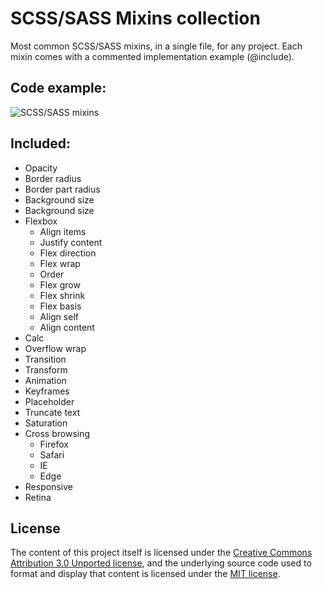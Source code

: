 # SCSS/SASS Mixins collection

Most common SCSS/SASS mixins, in a single file, for any project.
Each mixin comes with a commented implementation example (@include).


## Code example:

![SCSS/SASS mixins](https://joaoproenca.github.io/common-scss-mixins/example/common-scss-mixins.gif)


## Included:
* Opacity
* Border radius
* Border part radius
* Background size
* Background size
* Flexbox
  * Align items
  * Justify content
  * Flex direction
  * Flex wrap
  * Order
  * Flex grow
  * Flex shrink
  * Flex basis
  * Align self
  * Align content
* Calc
* Overflow wrap
* Transition
* Transform
* Animation
* Keyframes
* Placeholder
* Truncate text
* Saturation
* Cross browsing
  * Firefox
  * Safari
  * IE
  * Edge
* Responsive
* Retina


## License

The content of this project itself is licensed under the [Creative Commons Attribution 3.0 Unported license](https://creativecommons.org/licenses/by/3.0/), and the underlying source code used to format and display that content is licensed under the [MIT license](LICENSE.md).
